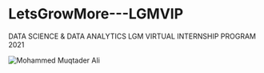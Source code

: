# LetsGrowMore---LGMVIP
DATA SCIENCE &amp; DATA  ANALYTICS  LGM VIRTUAL INTERNSHIP PROGRAM 2021

![Mohammed Muqtader Ali](https://user-images.githubusercontent.com/57221314/136898993-08fc4c48-c885-4d3b-a5dd-1ea601159e2c.jpg)

